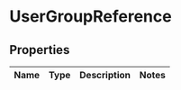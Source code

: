 

# UserGroupReference

## Properties

Name | Type | Description | Notes
------------ | ------------- | ------------- | -------------



